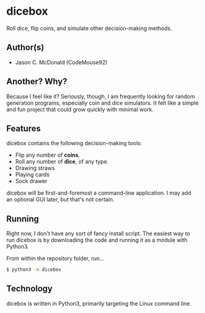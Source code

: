 # dicebox
Roll dice, flip coins, and simulate other decision-making methods.

## Author(s)

- Jason C. McDonald (CodeMouse92)

## Another? Why?
Because I feel like it? Seriously, though, I am frequently looking for random generation programs, especially coin and dice simulators. It felt like a simple and fun project that could grow quickly with minimal work.

## Features
dicebox contains the following decision-making tools:

- Flip any number of **coins**.
- Roll any number of **dice**, of any type.
- Drawing straws
- Playing cards
- Sock drawer

dicebox will be first-and-foremost a command-line application. I may add an optional GUI later, but that's not certain.

## Running

Right now, I don't have any sort of fancy install script. The easiest way
to run dicebox is by downloading the code and running it as a module
with Python3.

From within the repository folder, run...

```bash
$ python3 -m dicebox
```

## Technology

dicebox is written in Python3, primarily targeting the Linux command line.
